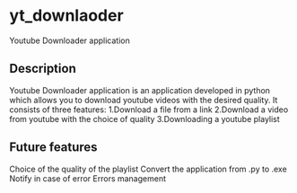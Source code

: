 # yt_downlaoder
Youtube Downloader application

## Description 

Youtube Downloader application is an application developed in python which allows you to download youtube videos with the desired quality.
It consists of three features:
1.Download a file from a link
2.Download a video from youtube with the choice of quality
3.Downloading a youtube playlist

## Future features 
Choice of the quality of the playlist 
Convert the application from .py to .exe 
Notify in case of error
Errors management
